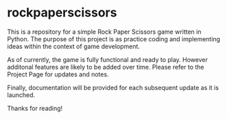 # rockpaperscissors

This is a repository for a simple Rock Paper Scissors game written in Python.
The purpose of this project is as practice coding and implementing ideas within the context of game development.

As of currently, the game is fully functional and ready to play. However additonal features are likely to be added over time.
Please refer to the Project Page for updates and notes.

Finally, documentation will be provided for each subsequent update as it is launched.

Thanks for reading!
